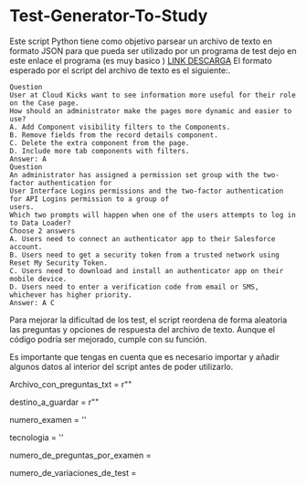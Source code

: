 # Test-Generator-To-Study

Este script Python tiene como objetivo parsear un archivo de texto en formato JSON para que pueda ser utilizado por un programa de test dejo en este enlace el programa (es muy basico )  [LINK DESCARGA](https://drive.google.com/drive/folders/1DWobaLTSAhOpK-CZOR48NfPOyMgHSJl-?usp=sharing)
El formato esperado por el script del archivo de texto es el siguiente:.

```
Question
User at Cloud Kicks want to see information more useful for their role on the Case page.
How should an administrator make the pages more dynamic and easier to use?
A. Add Component visibility filters to the Components.
B. Remove fields from the record details component.
C. Delete the extra component from the page.
D. Include more tab components with filters.
Answer: A
Question
An administrator has assigned a permission set group with the two-factor authentication for
User Interface Logins permissions and the two-factor authentication for API Logins permission to a group of
users.
Which two prompts will happen when one of the users attempts to log in to Data Loader?
Choose 2 answers
A. Users need to connect an authenticator app to their Salesforce account.
B. Users need to get a security token from a trusted network using Reset My Security Token.
C. Users need to download and install an authenticator app on their mobile device.
D. Users need to enter a verification code from email or SMS, whichever has higher priority.
Answer: A C
```

Para mejorar la dificultad de los test, el script reordena de forma aleatoria las preguntas y opciones de respuesta del archivo de texto. Aunque el código podría ser mejorado, cumple con su función.

Es importante que tengas en cuenta que es necesario importar y añadir algunos datos al interior del script antes de poder utilizarlo.

Archivo_con_preguntas_txt = r""

destino_a_guardar = r""

numero_examen = ''

tecnologia = ''

numero_de_preguntas_por_examen = 

numero_de_variaciones_de_test = 

